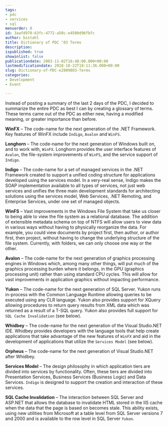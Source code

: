 ```yaml
---
tags:
- pdc
- services
- sql
menuorder: 0
id: 3aafd970-63fc-4772-a50c-e4500d96fbfc
author: bsstahl
title: Dictionary of PDC ‘03 Terms
description: 
ispublished: true
showinlist: false
publicationdate: 2003-11-02T16:48:00.000+00:00
lastmodificationdate: 2010-10-22T18:11:36.000+00:00
slug: Dictionary-of-PDC-e2809803-Terms
categories:
- Development
- Event

---
```

Instead of posting a summary of the last 2 days of the PDC, I decided to summarize the entire PDC as best I can by creating a glossary of terms. These terms came out of the PDC as either new, having a modified meaning, or greater importance than before.
  
 **WinFX** – The code-name for the next generation of the .NET Framework. Key features of WinFX include `Indigo`, `Avalon` and `WinFS`.
  
 **Longhorn** – The code-name for the next generation of Windows built on, and to work with, `WinFX`. Longhorn provides the user interface features of `Avalon`, the file-system improvements of `WinFS`, and the service support of `Indigo`.
  
 **Indigo** – The code-name for a set of managed services in the .NET Framework created to support a unified coding structure for applications developed using the services model. In a very-real sense, Indigo makes the SOAP implementation available to all types of services, not just web services and unifies the three main development standards for architecting solutions using the services model, Web Services, .NET Remoting, and Enterprise Services, under one set of managed objects.
  
 **WinFS** – Vast improvements in the Windows File System that take us closer to being able to view the file system as a relational database. The addition of extensible metadata schema on top of NTFS will allow users to view data in various ways without having to physically reorganize the data. For example, you could view documents by project first, then author, or author first, then project, without having to change the underlying structure of the file system. Currently, with folders, we can only choose one way or the other.
  
 **Avalon** – The code-name for the next generation of graphics processing engines in Windows which, among many other things, will put much of the graphics processing burden where it belongs, in the GPU (graphics processing unit) rather than using standard CPU cycles. This will allow for vast improvements in application graphics without impacting performance.
  
 **Yukon** – The code-name for the next generation of SQL Server. Yukon runs in-process with the Common Language Runtime allowing queries to be executed using any CLR language. Yukon also provides support for XQuery allowing procedures to return query results from XML data which was returned as a result of a T-SQL query. Yukon also provides full support for `SQL Cache Invalidation` (see below).
  
 **Whidbey** – The code-name for the next generation of the Visual Studio.NET IDE. Whidbey provides developers with the language tools that help create applications that take advantage of the new features of `WinFX` and aid in the development of applications that utilize the `Services Model` (see below).
  
 **Orpheus** – The code-name for the next generation of Visual Studio.NET after Whidbey.
  
 **Services Model** – The design philosophy in which application tiers are divided into services by functionality. Often, these tiers are divided into Presentation Services, Business Services (Business Logic) and Data Services. `Indigo` is designed to support the creation and interaction of these services.
  
 **SQL Cache Invalidation** – The interaction between SQL Server and ASP.NET that allows the database to invalidate HTML stored in the IIS cache when the data that the page is based on becomes stale. This ability exists, using new utilities from Microsoft at a table level from SQL Server versions 7 and 2000 and is available to the row level in SQL Server `Yukon`.
